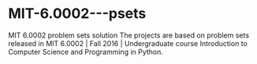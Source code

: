 # MIT-6.0002---psets
MIT 6.0002 problem sets solution
The projects are based on problem sets released in MIT 6.0002 | Fall 2016 | Undergraduate course Introduction to Computer Science and Programming in Python.
